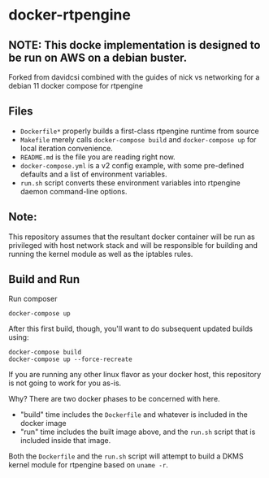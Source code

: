 # docker-rtpengine

## NOTE: This docke implementation is designed to be run on AWS on a debian buster.

Forked from davidcsi combined with the guides of nick vs networking for a debian 11 docker compose for rtpengine

## Files

- `Dockerfile*` properly builds a first-class rtpengine runtime from source
- `Makefile` merely calls `docker-compose build` and `docker-compose up` for local iteration convenience.
- `README.md` is the file you are reading right now.
- `docker-compose.yml` is a v2 config example, with some pre-defined defaults and a list of environment variables.
- `run.sh` script converts these environment variables into rtpengine daemon command-line options.

## Note:

This repository assumes that the resultant docker container will be run as privileged with host network stack and will be responsible for building and running the kernel module as well as the iptables rules.

## Build and Run

Run composer

    docker-compose up

After this first build, though, you'll want to do subsequent updated builds using:

    docker-compose build
    docker-compose up --force-recreate

If you are running any other linux flavor as your docker host, this repository is not going to work for you as-is.

Why? There are two docker phases to be concerned with here.

- "build" time includes the `Dockerfile` and whatever is included in the docker image
- "run" time includes the built image above, and the `run.sh` script that is included inside that image.

Both the `Dockerfile` and the `run.sh` script will attempt to build a DKMS kernel module for rtpengine based on `uname -r`.




